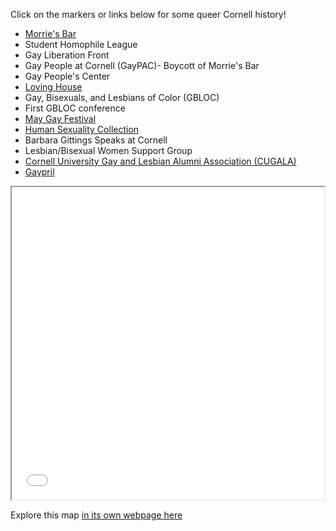 Click on the markers or links below for some queer Cornell history!

- [Morrie's Bar](Morries-Bar.md)
- Student Homophile League
- Gay Liberation Front
- Gay People at Cornell (GayPAC)- Boycott of Morrie's Bar
- Gay People's Center
- [Loving House](Loving-House.md)
- Gay, Bisexuals, and Lesbians of Color (GBLOC)
- First GBLOC conference
- [May Gay Festival](May-Gay-Festival.md)
- [Human Sexuality Collection](Human-Sexuality-Collection.md)
- Barbara Gittings Speaks at Cornell
- Lesbian/Bisexual Women Support Group
- [Cornell University Gay and Lesbian Alumni Association (CUGALA)](CUGALA.md)
- [Gaypril](Gaypril.md)


<iframe src="gay-ithaca-map.html" height="500" width="500"></iframe>

Explore this map [in its own webpage here](gay-ithaca-map.html)
